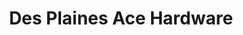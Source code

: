 ---
title: "Des Plaines Ace Hardware"
url: /des-plaines/des-plaines-ace-hardware/
shop: doityourself
---